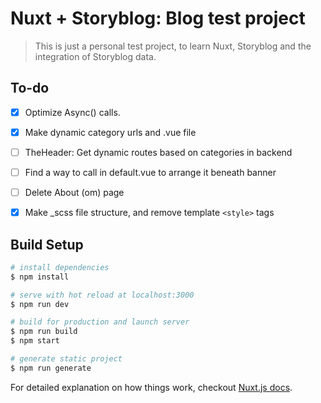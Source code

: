 # Nuxt + Storyblog: Blog test project

> This is just a personal test project, to learn Nuxt, Storyblog and the integration of Storyblog data.

## To-do
- [x] Optimize Async() calls.
- [x] Make dynamic category urls and .vue file
- [ ] TheHeader: Get dynamic routes based on categories in backend 
- [ ] Find a way to call <TheHeader /> in default.vue to arrange it beneath banner
- [ ] Delete About (om) page 
- [x] Make _scss file structure, and remove template `<style>` tags


## Build Setup

``` bash
# install dependencies
$ npm install

# serve with hot reload at localhost:3000
$ npm run dev

# build for production and launch server
$ npm run build
$ npm start

# generate static project
$ npm run generate
```

For detailed explanation on how things work, checkout [Nuxt.js docs](https://nuxtjs.org).
